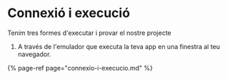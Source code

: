 # Connexió i execució

Tenim tres formes d'executar i provar el nostre projecte

1. A través de l'emulador que executa la teva app en una finestra al teu navegador. 

{% page-ref page="connexio-i-execucio.md" %}



